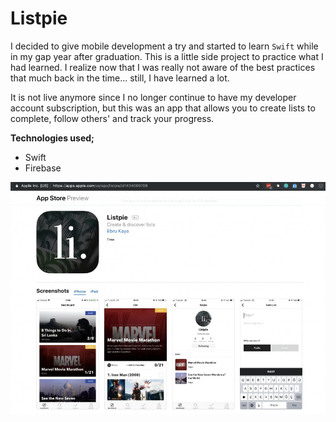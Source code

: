 # Listpie
I decided to give mobile development a try and started to learn `Swift` while in my gap year after graduation. This is a little side project to practice what I had learned. I realize now that I was really not aware of the best practices that much back in the time... still, I have learned a lot. 

It is not live anymore since I no longer continue to have my developer account subscription, but this was an app that allows you to create lists to complete, follow others' and track your progress.

**Technologies used;**
- Swift
- Firebase

![Scheme](Listpie/images/v1.jpg)